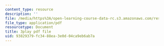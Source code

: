 ```yaml
---
content_type: resource
description: ''
file: /media/https%3A/open-learning-course-data-rc.s3.amazonaws.com/res-tll-004-stem-concept-videos-fall-2013/93829379fc3488ea3e0d04ca9eb6ab7a_lGaMKrtiTc8.pdf
file_type: application/pdf
resourcetype: Document
title: 3play pdf file
uid: 93829379-fc34-88ea-3e0d-04ca9eb6ab7a
---
```

